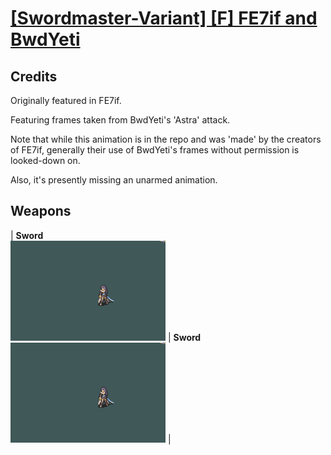 # [\[Swordmaster-Variant\] \[F\] FE7if and BwdYeti](./)
## Credits

Originally featured in FE7if.

Featuring frames taken from BwdYeti's 'Astra' attack.

Note that while this animation is in the repo and was 'made' by the creators of FE7if, generally their use of BwdYeti's frames without permission is looked-down on.

Also, it's presently missing an unarmed animation.

## Weapons

| <b>Sword</b><br/><img alt="Sword animation" src="./1.%20Sword%20(Astra%20Crit%201)/Sword.gif"/> | <b>Sword</b><br/><img alt="Sword animation" src="./1.%20Sword%20(Astra%20Crit%202)/Sword.gif"/> |

